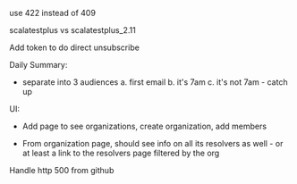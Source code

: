 use 422 instead of 409

scalatestplus vs scalatestplus_2.11

Add token to do direct unsubscribe

Daily Summary:

  - separate into 3 audiences
    a. first email
    b. it's 7am
    c. it's not 7am - catch up

UI:
  - Add page to see organizations, create organization, add members

  - From organization page, should see info on all its resolvers as
    well - or at least a link to the resolvers page filtered by the
    org

Handle http 500 from github
